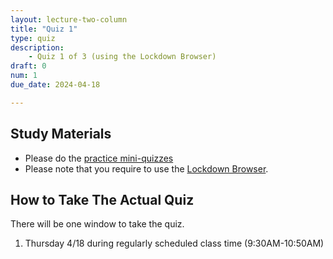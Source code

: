 ```yaml
---
layout: lecture-two-column
title: "Quiz 1"
type: quiz
description:
    - Quiz 1 of 3 (using the Lockdown Browser)
draft: 0
num: 1
due_date: 2024-04-18

---
```

## Study Materials
<!-- * <a href="https://docs.google.com/document/d/1oo9VuvuGfcWDGvxmlAfgMdk-8mvM_vgOW7g5cvm8His/edit?usp=sharing" target="_blank">Study Guide</a> -->
* Please do the <a href="https://canvas.northwestern.edu/courses/188296/quizzes/203410" target="_blank">practice mini-quizzes</a>
* Please note that you require to use the [Lockdown Browser](../resources/lockdown-browser).

## How to Take The Actual Quiz
There will be one window to take the quiz. 

1.  Thursday 4/18 during regularly scheduled class time (9:30AM-10:50AM)
